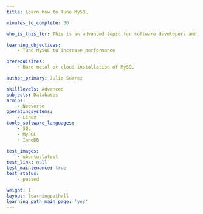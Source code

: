 ```yaml
---
title: Learn how to Tune MySQL

minutes_to_complete: 30

who_is_this_for: This is an advanced topic for software developers and DevOps professionals interested in optimizing MySQL performance.

learning_objectives:
    - Tune MySQL to increase performance

prerequisites:
    - Bare-metal or cloud installation of MySQL

author_primary: Julio Suarez

skilllevels: Advanced
subjects: Databases
armips:
    - Neoverse
operatingsystems:
    - Linux
tools_software_languages:
    - SQL
    - MySQL
    - InnoDB

test_images:
    - ubuntu:latest
test_link: null
test_maintenance: true
test_status:
    - passed

weight: 1
layout: learningpathall
learning_path_main_page: 'yes'
---
```

